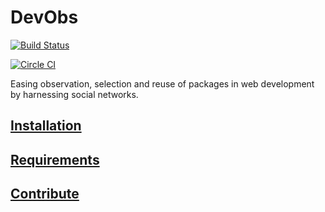 # DevObs

[![Build Status](https://travis-ci.org/WeavingTheWeb/devobs.svg)](https://travis-ci.org/WeavingTheWeb/devobs)

[![Circle CI](https://circleci.com/gh/WeavingTheWeb/devobs.svg?style=svg)](https://circleci.com/gh/WeavingTheWeb/devobs)

Easing observation, selection and reuse of packages in web development by harnessing social networks.

## [Installation](app/Resources/doc/10-installation.md)

## [Requirements](app/Resources/doc/20-requirements.md)

## [Contribute](app/Resources/doc/70-contribute.md)

